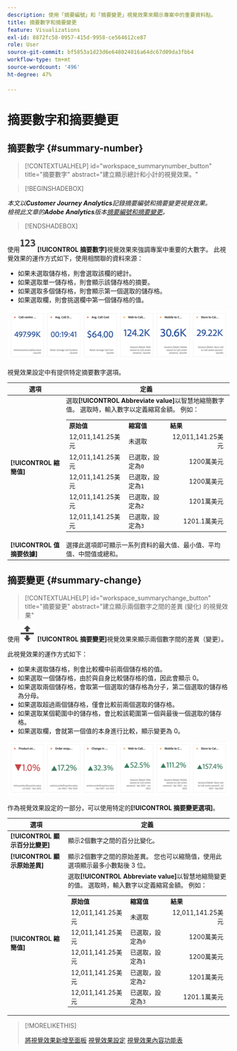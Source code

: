```yaml
---
description: 使用「摘要編號」和「摘要變更」視覺效果來顯示專案中的重要資料點。
title: 摘要數字和摘要變更
feature: Visualizations
exl-id: 8872fc58-0957-415d-9958-ce564612ce87
role: User
source-git-commit: bf5853a1d23d6e648024016a64dc67d09da3fbb4
workflow-type: tm+mt
source-wordcount: '496'
ht-degree: 47%

---
```


# 摘要數字和摘要變更

## 摘要數字 {#summary-number}

<!-- markdownlint-disable MD034 -->

>[!CONTEXTUALHELP]
>id="workspace_summarynumber_button"
>title="摘要數字"
>abstract="建立顯示總計和小計的視覺效果。"

<!-- markdownlint-enable MD034 -->


>[!BEGINSHADEBOX]

*本文以&#x200B;**Customer Journey Analytics**記錄摘要編號和摘要變更視覺效果。<br/>檢視此文章的&#x200B;**Adobe Analytics**版本[摘要編號和摘要變更](https://experienceleague.adobe.com/en/docs/analytics/analyze/analysis-workspace/visualizations/summary-number-change)。*

>[!ENDSHADEBOX]


使用![摘要](/help/assets/icons/123.svg) **[!UICONTROL 摘要數字]**&#x200B;視覺效果來強調專案中重要的大數字。 此視覺效果的運作方式如下，使用相關聯的資料來源：

* 如果未選取儲存格，則會選取該欄的總計。
* 如果選取單一儲存格，則會顯示該儲存格的摘要。
* 如果選取多個儲存格，則會顯示第一個選取的儲存格。
* 如果選取欄，則會挑選欄中第一個儲存格的值。

![摘要數字視覺效果](asses/../assets/summary-number.png)

視覺效果設定中有提供特定摘要數字選項。

| 選項 | 定義 |
|--- |--- |
| **[!UICONTROL 縮簡值]** | 選取&#x200B;**[!UICONTROL Abbreviate value]**&#x200B;以智慧地縮簡數字值。 選取時，輸入數字以定義縮寫金額。 例如：<br/><table><tr><td>**原始值**</td><td>**縮寫值**</td><td>**結果**</td></tr><tr><td>12,011,141.25美元</td><td>未選取</td><td  align="right">12,011,141.25美元</td></tr><tr><td>12,011,141.25美元</td><td>已選取，設定為`0`</td><td align="right">1200萬美元</td></tr><tr><td>12,011,141.25美元</td><td> 已選取，設定為`1`</td><td  align="right">1200萬美元</td></tr><tr><td>12,011,141.25美元</td><td>已選取，設定為`2`</td><td align="right">1201萬美元</td></tr><tr><td>12,011,141.25美元</td><td>已選取，設定為`3`</td><td align="right">1201.1萬美元</td></tr></table> |
| **[!UICONTROL 值摘要依據]** | 選擇此選項即可顯示一系列資料的最大值、最小值、平均值、中間值或總和。 |

## 摘要變更 {#summary-change}

<!-- markdownlint-disable MD034 -->

>[!CONTEXTUALHELP]
>id="workspace_summarychange_button"
>title="摘要變更"
>abstract="建立顯示兩個數字之間的差異 (變化) 的視覺效果"

<!-- markdownlint-enable MD034 -->


使用![MoveUpDown](/help/assets/icons/MoveUpDown.svg) **[!UICONTROL 摘要變更]**&#x200B;視覺效果來顯示兩個數字間的差異（變更）。<!-- This is applicable for AA, not CJA: The green and red color of the Summary Change can be controlled through [custom event polarity](https://experienceleague.adobe.com/docs/analytics/admin/admin-tools/success-events/success-event.html) or a calculated metric's [Show Upward Trend As](https://experienceleague.adobe.com/docs/analytics/components/calculated-metrics/calcmetric-workflow/cm-build-metrics.html) option.-->

<!--
The green and red color of the Summary Change can be controlled through [custom event polarity](https://experienceleague.adobe.com/docs/analytics/admin/admin/c-manage-report-suites/c-edit-report-suites/conversion-var-admin/c-success-events/success-event.md) or a calculated metric's [Show Upward Trend As](https://experienceleague.adobe.com/docs/analytics/components/calculated-metrics/calcmetric-workflow/cm-build-metrics.html) option.
-->

此視覺效果的運作方式如下：

* 如果未選取儲存格，則會比較欄中前兩個儲存格的值。
* 如果選取一個儲存格，由於與自身比較儲存格的值，因此會顯示 0。
* 如果選取兩個儲存格，會取第一個選取的儲存格為分子，第二個選取的儲存格為分母。
* 如果選取超過兩個儲存格，僅會比較前兩個選取的儲存格。
* 如果選取某個範圍中的儲存格，會比較該範圍第一個與最後一個選取的儲存格。
* 如果選取欄，會就第一個值的本身進行比較，顯示變更為 0。


![摘要變更視覺效果顯示兩個數字間的差異。s](assets/summary-change.png)


作為視覺效果設定的一部分，可以使用特定的&#x200B;**[!UICONTROL 摘要變更選項]**。

| 選項 | 定義 |
|--- |--- |
| **[!UICONTROL 顯示百分比變更]** | 顯示2個數字之間的百分比變化。 |
| **[!UICONTROL 顯示原始差異]** | 顯示2個數字之間的原始差異。 您也可以縮簡值，使用此選項顯示最多小數點後 3 位。 |
| **[!UICONTROL 縮簡值]** | 選取&#x200B;**[!UICONTROL Abbreviate value]**&#x200B;以智慧地縮簡變更的值。 選取時，輸入數字以定義縮寫金額。 例如：<br/><table><tr><td>**原始值**</td><td>**縮寫值**</td><td>**結果**</td></tr><tr><td>12,011,141.25美元</td><td>未選取</td><td  align="right">12,011,141.25美元</td></tr><tr><td>12,011,141.25美元</td><td>已選取，設定為`0`</td><td align="right">1200萬美元</td></tr><tr><td>12,011,141.25美元</td><td> 已選取，設定為`1`</td><td  align="right">1200萬美元</td></tr><tr><td>12,011,141.25美元</td><td>已選取，設定為`2`</td><td align="right">1201萬美元</td></tr><tr><td>12,011,141.25美元</td><td>已選取，設定為`3`</td><td align="right">1201.1萬美元</td></tr></table> |

>[!MORELIKETHIS]
>
>[將視覺效果新增至面板](/help/analysis-workspace/visualizations/freeform-analysis-visualizations.md#add-visualizations-to-a-panel)
>[視覺效果設定](/help/analysis-workspace/visualizations/freeform-analysis-visualizations.md#settings)
>[視覺效果內容功能表](/help/analysis-workspace/visualizations/freeform-analysis-visualizations.md#context-menu)
>
